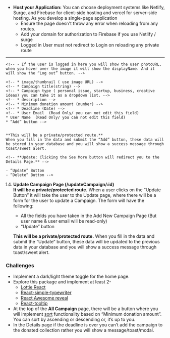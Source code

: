  <!-- Assignment Category: Tulip -->

<!-- 🚩🚩update on main requirement  6: By Clicking on the “See More” button it will redirect you to the details page. -->

<!-- Update on main requirement 12: Clicking the See More button will redirect you to the Details Page.  -->

<!-- ## **Crowdcube: A Crowd Funding Application** -->

<!-- ##### **Project Theme** -->
<!-- 
## A crowdfunding website is a platform where people can raise money for different projects, ideas, or causes by inviting others to contribute financially. These projects can include personal needs (like medical expenses), creative ideas (like making a film or app), and startups (like launching a new product).    -->

<!-- ##### **Key Rules:**

- **GitHub Commits:** -->
  <!-- - Include a minimum of 15 notable GitHub commits on the client side. -->
  <!-- - Include a minimum of 8 notable GitHub commits on the server side -->
<!-- - **Readme.md:** Add a meaningful readme.md file with the name of your website and a live site URL. Include a minimum of five bullet points to feature your website. -->
<!-- - **Responsiveness:** Make it responsive for all devices, including mobile, tablet, and desktop views. -->
<!-- - **Environment Variables:** The Environment variable hides the Firebase config keys and Mongodb credentials. -->
  <!-- * **Lorem Text:** Don’t use any Lorem ipsum text; you can not use the default alert to show any error or success message.    -->
  <!-- * **Unique Design:** Create a unique Design but remember, your website idea shouldn't be similar to any projects you've done before or to any examples in our modules or conceptual sessions.
- You can also look for free resources on [blogs](https://bootcamp.uxdesign.cc/free-images-and-resources-collection-for-website-c77f2fc46ce5) to help with your website. -->
- **Host your Application:** You can choose deployment systems like Netlify, Surge, and Firebase for client-side hosting and vercel for server-side hosting. As you develop a single-page application
  - Ensure the page doesn't throw any error when reloading from any routes.
  - Add your domain for authorization to Firebase if you use Netlify / surge
  - Logged in User must not redirect to Login on reloading any private route

---
<!-- 
**Main Requirements:**

- **Layout Structure** -->

<!-- 1. **Navbar:** The navbar will contain the -->
   <!-- * Website name/logo,    -->
   <!-- * Home,    -->
   <!-- * All Campaign,    -->

<!-- - Add New Campaign**(It will be a private/protected route)**,
- My Campaign**(It will be a private/protected route)**,
- My Donations**(It will be a private/protected route)**, -->
<!-- - “Log in”, and “Register” **(Conditional)** -->
  <!-- - The “Login” and “Register” buttons is conditional, if the user is not logged in it will show the “Login” and “Register” Button. If a user clicks on “Login” it will redirect to the login page. If a user clicks on “Register” it will redirect to the Register page. -->
    <!-- - If the user is logged in here you will show the user photoURL, when you hover over the image it will show the displayName. And it will show the “Log out” button. -->

<!-- 2. **Main Section:** Main Section will show different pages based on routes. -->
<!-- 3. **Footer:** A Footer with all relevant information and eye-catching design. -->

<!-- - ##### **Home Page:**

4. **Home Page:** Besides the navbar and footer the **Home Page** will contain a banner/Slider, a Running Campaign Section, 2 Extra Sections,  
   🎯 **Make sure to keep the navbar and footer on all the pages except the 404 page.**   -->

<!-- 5. **Banner:** Add a slider (you can use any type of slider/carousel) with a minimum of 3 slides and meaningful information   -->
<!-- 
6. **Running Campaign Section:** You need to show at least 6 cards of Running Campaign. Running campaigns are the ones where the deadline has **not passed** yet. These campaigns are still active, and people can contribute to them. Here you will show the data from the database. Which data you want to show on the card is up to you. Each card will contain a “See More” button. -->
   <!-- **update: By Clicking on the “See More” button it will redirect you to the details page.**
   **For showing 6 data you can use the [limit operator](https://www.mongodb.com/docs/manual/reference/method/cursor.limit/) of MongoDB** -->
<!-- 7. **Extra Section:** Add 2 relevant and meaningful extra sections that are mentioned above on the Home page. -->

<!-- ##### **Authentication**

8.  **Login Page:** When you click the login button on the navbar it redirects to the login page. You have to use a password and email-based authentication to log in. The login page will have-
1.  Email
1.  Password
1.  Google login, GitHub \- implement any of one
1.  A link that will redirect to the Register page -->

<!-- **🎯Here the email and password should match with the registered email and password. If it doesn’t match, show an error. You can show an error by using toast/sweet alert if you want.** -->

<!-- 9. **Register Page:** You have to use a password and email-based authentication to register. The Register page will have the following \-
   - Name
   - Email
   - photoURL
   - password
   - A Link that will redirect to the login page -->

<!-- - For password verification you need to follow this \- -->
<!-- - Must have an Uppercase letter in the password
- Must have a Lowercase letter in the password
- Length must be at least 6 character -->
<!-- - If any of this isn’t fulfilled it will show an error/toast -->
<!-- - After successful login or Register you need to show toast/sweet alert -->

  <!-- **🎯Don’t implement email verification or forget password method as it will inconvenience the examiner. If you want, you can add these after receiving the assignment result.**

--- -->

<!-- 10. **Add New Campaign Page ( /addCampaign )**  
    Create an Add New Campaign page where there will be a form for the user to add a Campaign. The form will have: -->


    <!-- * image/thumbnail ( use image URL) -->
    <!-- * Campaign title(string) -->
    <!-- * Campaign type ( personal issue, startup, business, creative ideas) you can take it as a dropdown list. -->
    <!-- * description -->
    <!-- * Minimum donation amount (number) -->
    <!-- * Deadline (Date) -->
    <!-- * User Email  (Read Only/ you can not edit this field)
    * User Name  (Read Only/ you can not edit this field)
    * “Add” button -->


    **This will be a private/protected route.**
    When you fill in the data and submit the “Add” button, these data will be stored in your database and you will show a success message through toast/sweet alert.


<!-- 11. **Details page (/campaign/:id)**  
    **Details route will be a private/protected route.** Please make sure that if the user is not logged in, the private route redirects to the login page. On this page, you will show all the information you have stored in the database. There will be a “Donate” button on this page, after clicking on the “Donate” Button the campaign data (with logged-in email and username) will be stored on the database in the **donated collection** with the user email and username.   -->

<!-- 12. **All Campaign (/campaigns)**  
    Create an All Campaign page where you will see the campaigns all the users have added to the database. You will get the data from the database and show it here in the table. Which property you want to show for each campaign is up to you. There will be a See More button on each table row. -->

    <!-- **Update: Clicking the See More button will redirect you to the Details Page.** -->

<!-- 13. **My Campaign (/myCampaign)**  
    **It will be a private/protected route.** On this page, a user can see all the Campaigns he/she has added to the database. here a user can only see his/her added data, but he/she can not access other's data. Here you need to show the data in table Format. Each row of the table will contain these information-
    - 3-4 information about the campaign -->
    - “Update” Button
    - “Delete” Button -->
14. **Update Campaign Page (/updateCampaign/:id)**  
    **It will be a private/protected route.** When a user clicks on the “Update Button” it will take the user to the Update page, where there will be a form for the user to update a Campaign. The form will have the following:

    - All the fields you have taken in the Add New Campaign Page (But user name & user email will be read-only)
    - “Update” button

    **This will be a private/protected route.** When you fill in the data and submit the “Update” button, these data will be updated to the previous data in your database and you will show a success message through toast/sweet alert.

<!-- 🎯🎯**(Optional):** If you don’t want to create an Update page, you can also use a **modal** to update your data. For this when you click on the “Update” button it will open a modal but make sure you are logged in before updating the data. -->

<!-- 15. **Delete:**  
     If the user clicks the delete button, the Campaigns will be removed from the data. Before the delete, ask for a delete confirmation.   -->

<!-- 16. **My Donations (/myDonations)**  
    **It will be a private/protected route.** On this page, a user can see all the Donated Campaigns he/she has added to the database. You need to show all the data in Card format. here a user can only see his/her added data, but he/she can not access other's data. Which data you want to show is your choice. -->

<!-- ##### **17\. Other Requirements** -->

<!-- - **404 page:** Add a 404 page/Not Found Page -->
<!-- - **Loading Spinner:** Show a loading spinner when the data is in a loading state. -->

### **Challenges**

- Implement a dark/light theme toggle for the home page.
- Explore this package and implement at least 2-
  - [Lottie React](https://www.npmjs.com/package/lottie-react)
  - [React-simple-typewriter](https://www.npmjs.com/package/react-simple-typewriter)
  - [React Awesome reveal](https://www.npmjs.com/package/react-awesome-reveal)
  - [React-tooltip](https://react-tooltip.com/)
- At the top of the **All Campaign** page, there will be a button where you will implement [sort](https://www.mongodb.com/docs/manual/reference/method/cursor.sort/) functionality based on “Minimum donation amount”. You can sort by ascending or descending or, it’s up to you.
- In the Details page if the deadline is over you can’t add the campaign to the donated collection rather you will show a message/toast/modal.

<!-- **What to submit:**

- Your client-side code GitHub repository
- Your server-side code GitHub repository
- Your live website link -->
